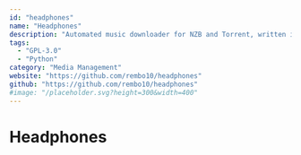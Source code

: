 ```yaml
---
id: "headphones"
name: "Headphones"
description: "Automated music downloader for NZB and Torrent, written in Python. It supports SABnzbd, NZBget, Transmission, µTorrent, Deluge and Blackhole."
tags:
  - "GPL-3.0"
  - "Python"
category: "Media Management"
website: "https://github.com/rembo10/headphones"
github: "https://github.com/rembo10/headphones"
#image: "/placeholder.svg?height=300&width=400"
---
```


# Headphones
